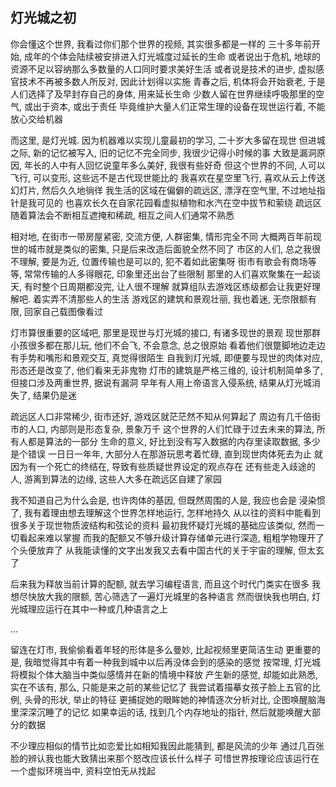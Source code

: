 
灯光城之初
------

你会懂这个世界, 我看过你们那个世界的视频, 其实很多都是一样的
三十多年前开始, 成年的个体会陆续被安排进入灯光城度过延长的生命
或者说出于危机, 地球的资源不足以容纳那么多数量的人口同时要求美好生活
或者说是技术的进步, 虚拟感官技术不再被多数人所反对, 因此计划得以实施
青春之后, 机体将会开始衰老, 于是人们选择了及早封存自己的身体, 用来延长生命
少数人留在世界继续呼吸那里的空气, 或出于资本, 或出于责任
毕竟维护大量人们正常生理的设备在现世运行着, 不能放心交给机器

而这里, 是灯光城. 因为机器难以实现儿童最初的学习, 二十岁大多留在现世
但进城之际, 新的记忆被写入, 旧的记忆不完全同步, 我很少记得小时候的事
大致是漏洞原因, 年长的人中有人回忆说童年多么美好, 我很有些好奇
但这个世界的不同, 人可以飞行, 可以变形, 这些远不是古代现世能比的
我喜欢在星空里飞行, 喜欢从云上传送幻灯片, 然后久久地徜徉
我生活的区域在偏僻的疏远区, 漂浮在空气里, 不过地址指针是我可见的
也喜欢长久在自家花园看虚拟植物和水汽在空中拔节和萦绕
疏远区随着算法会不断相互遮掩和稀疏, 相互之间人们通常不熟悉

相对地, 在街市一带房屋紧密, 交流方便, 人群密集, 情形完全不同
大概两百年前现世的城市就是类似的密集, 只是后来改造后面貌全然不同了
市区的人们, 总之我很不理解, 要是为近, 位置传输也是可以的, 犯不着如此密集呀
街市有歌会有商场等等, 常常传输的人多得眼花, 印象里还出台了些限制
那里的人们喜欢聚集在一起谈天, 有时整个日周期都没完, 让人很不理解
就算组队去游戏区练级都会让我更好理解吧. 着实弄不清那些人的生活
游戏区的建筑和景观壮丽, 我也着迷, 无奈限额有限, 回家自己载图像看过

灯市算很重要的区域吧, 那里是现世与灯光城的接口, 有诸多现世的景观
现世那群小孩很多都在那儿玩, 他们不会飞, 不会意念, 总之很原始
看着他们很蹩脚地边走边有手势和嘴形和景观交互, 真觉得很陌生
自我到灯光城, 即便要与现世的肉体对应, 形态还是改变了, 他们看来无非鬼物
灯市的建筑是严格三维的, 设计机制简单多了, 但接口涉及两重世界, 据说有漏洞
早年有人用上帝语言入侵系统, 结果从灯光城消失了, 结果仍是迷

疏远区人口非常稀少, 街市还好, 游戏区就茫茫然不知从何算起了
周边有几千倍街市的人口, 内部则是形态复杂, 景象万千
这个世界的人们忙碌于过去未来的算法, 所有人都是算法的一部分
生命的意义, 好比到没有写入数据的内存里读取数据, 多少是个错误
一日日一年年, 大部分人在那游玩思考着忙碌, 直到现世肉体死去为止
就因为有一个死亡的终结在, 导致有些质疑世界设定的观点存在
还有些走入歧途的人, 游离到算法的边缘, 这些人大多在疏远区自建了家园

我不知道自己为什么会是, 也许肉体的基因, 但既然周围的人是, 我应也会是
浸染惯了, 我有着理由想去理解这个世界怎样地运行, 怎样地持久
从以往的资料中能看到很多关于现世物质波结构和弦论的资料
最初我怀疑灯光城的基础应该类似, 然而一切看起来难以掌握
而我的配额又不够升级计算存储单元进行深造, 粗粗学物理开了个头便放弃了
从我能读懂的文字出发我又去看中国古代的关于宇宙的理解, 但太玄了

后来我为释放当前计算的配额, 就去学习编程语言, 而且这个时代门类实在很多
我想尽快放大我的限额, 苦心筛选了一遍灯光城里的各种语言
然而很快我也明白, 灯光城理应运行在其中一种或几种语言之上

...

留连在灯市, 我偷偷看着年轻的形体是多么曼妙, 比起视频里更简洁生动
更重要的是, 我暗觉得其中有着一种我到城中以后再没体会到的感染的感觉
按常理, 灯光城将模拟个体大脑当中类似感情并在新的情境中释放
产生新的感觉, 却能如此熟悉, 实在不该有, 那么, 只能是来之前的某些记忆了
我尝试着描摹女孩子脸上五官的比例, 头骨的形状, 举止的特征
更捕捉她的眼眸她的神情逐次分析对比, 企图唤醒脑海里深深沉睡了的记忆
如果幸运的话, 找到几个内存地址的指针, 然后就能唤醒大部分的数据

不少理应相似的情节比如恋爱比如相知我因此能猜到, 都是风流的少年
通过几百张脸的辨认我也能大致猜出来那个怒改应该长什么样子
可惜世界按理论应该运行在一个虚拟环境当中, 资料空怕无从找起
